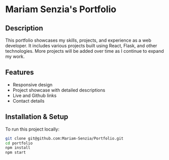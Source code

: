 # Mariam Senzia's Portfolio

## Description
This portfolio showcases my skills, projects, and experience as a web developer. It includes various projects built using React, Flask, and other technologies. More projects will be added over time as I continue to expand my work.

## Features
- Responsive design
- Project showcase with detailed descriptions
- Live and Github links
- Contact details

## Installation & Setup
To run this project locally:

```bash
git clone git@github.com:Mariam-Senzia/Portfolio.git
cd portfolio
npm install
npm start
